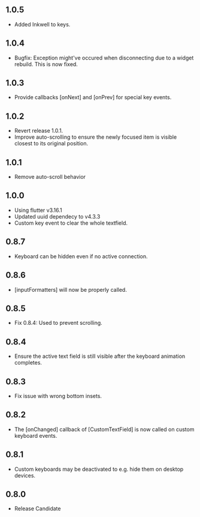 ## 1.0.5
* Added Inkwell to keys.

## 1.0.4
* Bugfix: Exception might've occured when disconnecting due to a widget rebuild. This is now fixed.

## 1.0.3
* Provide callbacks [onNext] and [onPrev] for special key events.

## 1.0.2
* Revert release 1.0.1.
* Improve auto-scrolling to ensure the newly focused item is visible closest to its original
  position.

## 1.0.1
* Remove auto-scroll behavior

## 1.0.0

* Using flutter v3.16.1
* Updated uuid dependecy to v4.3.3
* Custom key event to clear the whole textfield.

## 0.8.7

* Keyboard can be hidden even if no active connection.

## 0.8.6

* [inputFormatters] will now be properly called.

## 0.8.5

* Fix 0.8.4: Used to prevent scrolling.

## 0.8.4

* Ensure the active text field is still visible after the keyboard animation completes.

## 0.8.3

* Fix issue with wrong bottom insets.

## 0.8.2

* The [onChanged] callback of [CustomTextField] is now called on custom keyboard events.

## 0.8.1

* Custom keyboards may be deactivated to e.g. hide them on desktop devices.

## 0.8.0

* Release Candidate
